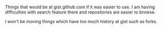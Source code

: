 Things that would be at gist.github.com if it was easier to use. I am
having difficulties with search feature there and repositories are easier
to browse.

I won't be moving things which have too much history at gist such as forks.
